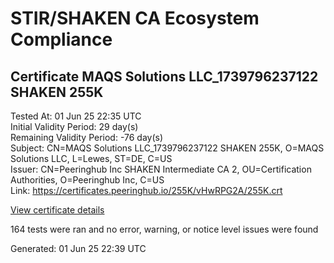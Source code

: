 # STIR/SHAKEN CA Ecosystem Compliance

## Certificate MAQS Solutions LLC_1739796237122 SHAKEN 255K

Tested At: 01 Jun 25 22:35 UTC\
Initial Validity Period: 29 day(s)\
Remaining Validity Period: -76 day(s)\
Subject: CN=MAQS Solutions LLC_1739796237122 SHAKEN 255K, O=MAQS Solutions LLC, L=Lewes, ST=DE, C=US\
Issuer: CN=Peeringhub Inc SHAKEN Intermediate CA 2, OU=Certification Authorities, O=Peeringhub Inc, C=US\
Link: https://certificates.peeringhub.io/255K/vHwRPG2A/255K.crt

[View certificate details](https://x509.io/?cert=MIIDODCCAt2gAwIBAgIRAN0IRv3GAkGEaC1Q6RNiaEUwCgYIKoZIzj0EAwIwfDELMAkGA1UEBhMCVVMxFzAVBgNVBAoMDlBlZXJpbmdodWIgSW5jMSIwIAYDVQQLDBlDZXJ0aWZpY2F0aW9uIEF1dGhvcml0aWVzMTAwLgYDVQQDDCdQZWVyaW5naHViIEluYyBTSEFLRU4gSW50ZXJtZWRpYXRlIENBIDIwHhcNMjUwMjE3MTI0MzU3WhcNMjUwMzE3MTU1NzQ0WjB%2BMQswCQYDVQQGEwJVUzELMAkGA1UECAwCREUxDjAMBgNVBAcMBUxld2VzMRswGQYDVQQKDBJNQVFTIFNvbHV0aW9ucyBMTEMxNTAzBgNVBAMMLE1BUVMgU29sdXRpb25zIExMQ18xNzM5Nzk2MjM3MTIyIFNIQUtFTiAyNTVLMFkwEwYHKoZIzj0CAQYIKoZIzj0DAQcDQgAEFCSvX9XAHOSO7QygLoG0AkHP1P43waxTl5ib8kE2XycoKD%2Fraztw8ietfiuvkkQ5vKJu%2BO5RCMpNNAQ2j8DbRKOCATwwggE4MA4GA1UdDwEB%2FwQEAwIHgDAMBgNVHRMBAf8EAjAAMB0GA1UdDgQWBBSGOdYgkFbT3XEXmLUVh3oonhnk7TAfBgNVHSMEGDAWgBSuoXNRiClXEcoMqfSxCm5OuEtNBzAXBgNVHSAEEDAOMAwGCmCGSAGG%2FwkBAQQwFgYIKwYBBQUHARoECjAIoAYWBDI1NUswgaYGA1UdHwSBnjCBmzCBmKA6oDiGNmh0dHBzOi8vYXV0aGVudGljYXRlLWFwaS5pY29uZWN0aXYuY29tL2Rvd25sb2FkL3YxL2NybKJapFgwVjEUMBIGA1UEBwwLQnJpZGdld2F0ZXIxCzAJBgNVBAgMAk5KMRMwEQYDVQQDDApTVEktUEEgQ1JMMQswCQYDVQQGEwJVUzEPMA0GA1UECgwGU1RJLVBBMAoGCCqGSM49BAMCA0kAMEYCIQCOQKu%2BxvgIJ49IJf2WuH2pjQlwtwfRAjDJEX4aHMafyQIhAMtbRHcTSu1QTEoDAAt3vjU5qCAMLUQDanMPtWWOqKUY)

164 tests were ran and no error, warning, or notice level issues were found


Generated: 01 Jun 25 22:39 UTC